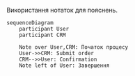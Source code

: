 Використання нотаток для пояснень.

```mermaid
sequenceDiagram
    participant User
    participant CRM

    Note over User,CRM: Початок процесу
    User->>CRM: Submit order
    CRM-->>User: Confirmation
    Note left of User: Завершення
